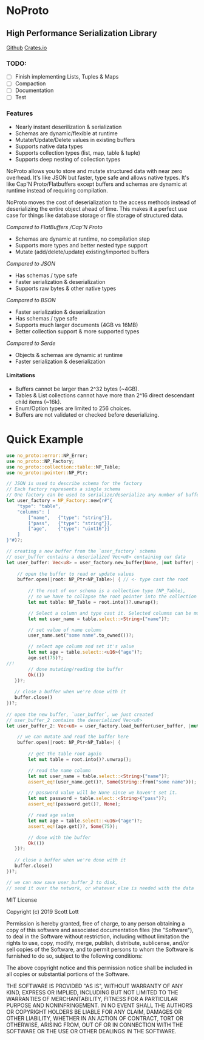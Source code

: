 # NoProto
## High Performance Serialization Library

[Github](https://github.com/ClickSimply/NoProto)
[Crates.io](https://crates.io/crates/no_proto)

### TODO: 
- [ ] Finish implementing Lists, Tuples & Maps
- [ ] Compaction
- [ ] Documentation
- [ ] Test

### Features
- Nearly instant deserilization & serialization
- Schemas are dynamic/flexible at runtime
- Mutate/Update/Delete values in existing buffers
- Supports native data types
- Supports collection types (list, map, table & tuple)
- Supports deep nesting of collection types

NoProto allows you to store and mutate structured data with near zero overhead.  It's like JSON but faster, type safe and allows native types.  It's like Cap'N Proto/Flatbuffers except buffers and schemas are dynamic at runtime instead of requiring compilation.  

NoProto moves the cost of deserialization to the access methods instead of deserializing the entire object ahead of time. This makes it a perfect use case for things like database storage or file storage of structured data.

*Compared to FlatBuffers /Cap'N Proto*
- Schemas are dynamic at runtime, no compilation step
- Supports more types and better nested type support
- Mutate (add/delete/update) existing/imported buffers

*Compared to JSON*
- Has schemas / type safe
- Faster serialization & deserialization
- Supports raw bytes & other native types

*Compared to BSON*
- Faster serialization & deserialization
- Has schemas / type safe
- Supports much larger documents (4GB vs 16MB)
- Better collection support & more supported types

*Compared to Serde*
- Objects & schemas are dynamic at runtime
- Faster serialization & deserialization

#### Limitations
- Buffers cannot be larger than 2^32 bytes (~4GB).
- Tables & List collections cannot have more than 2^16 direct descendant child items (~16k).
- Enum/Option types are limited to 256 choices.
- Buffers are not validated or checked before deserializing.

# Quick Example
```rust
use no_proto::error::NP_Error;
use no_proto::NP_Factory;
use no_proto::collection::table::NP_Table;
use no_proto::pointer::NP_Ptr;

// JSON is used to describe schema for the factory
// Each factory represents a single schema
// One factory can be used to serialize/deserialize any number of buffers
let user_factory = NP_Factory::new(r#"{
    "type": "table",
    "columns": [
        ["name",   {"type": "string"}],
        ["pass",   {"type": "string"}],
        ["age",    {"type": "uint16"}]
    ]
}"#)?;

// creating a new buffer from the `user_factory` schema
// user_buffer contains a deserialized Vec<u8> containing our data
let user_buffer: Vec<u8> = user_factory.new_buffer(None, |mut buffer| {
   
    // open the buffer to read or update values
    buffer.open(|root: NP_Ptr<NP_Table>| { // <- type cast the root
        
        // the root of our schema is a collection type (NP_Table), 
        // so we have to collapse the root pointer into the collection type.
        let mut table: NP_Table = root.into()?.unwrap();

        // Select a column and type cast it. Selected columns can be mutated or read from.
        let mut user_name = table.select::<String>("name")?;

        // set value of name column
        user_name.set("some name".to_owned())?;

        // select age column and set it's value
        let mut age = table.select::<u16>("age")?;
        age.set(75)?;
//!
        // done mutating/reading the buffer
        Ok(())
   })?;
   
   // close a buffer when we're done with it
   buffer.close()
})?;
 
// open the new buffer, `user_buffer`, we just created
// user_buffer_2 contains the deserialized Vec<u8>
let user_buffer_2: Vec<u8> = user_factory.load_buffer(user_buffer, |mut buffer| {

    // we can mutate and read the buffer here
    buffer.open(|root: NP_Ptr<NP_Table>| {
        
        // get the table root again
        let mut table = root.into()?.unwrap();

        // read the name column
        let mut user_name = table.select::<String>("name")?;
        assert_eq!(user_name.get()?, Some(String::from("some name")));

        // password value will be None since we haven't set it.
        let mut password = table.select::<String>("pass")?;
        assert_eq!(password.get()?, None);

        // read age value    
        let mut age = table.select::<u16>("age")?;
        assert_eq!(age.get()?, Some(75));    

        // done with the buffer
        Ok(())
   })?;
   
   // close a buffer when we're done with it
   buffer.close()
})?;

// we can now save user_buffer_2 to disk, 
// send it over the network, or whatever else is needed with the data

```

MIT License

Copyright (c) 2019 Scott Lott

Permission is hereby granted, free of charge, to any person obtaining a copy
of this software and associated documentation files (the "Software"), to deal
in the Software without restriction, including without limitation the rights
to use, copy, modify, merge, publish, distribute, sublicense, and/or sell
copies of the Software, and to permit persons to whom the Software is
furnished to do so, subject to the following conditions:

The above copyright notice and this permission notice shall be included in all
copies or substantial portions of the Software.

THE SOFTWARE IS PROVIDED "AS IS", WITHOUT WARRANTY OF ANY KIND, EXPRESS OR
IMPLIED, INCLUDING BUT NOT LIMITED TO THE WARRANTIES OF MERCHANTABILITY,
FITNESS FOR A PARTICULAR PURPOSE AND NONINFRINGEMENT. IN NO EVENT SHALL THE
AUTHORS OR COPYRIGHT HOLDERS BE LIABLE FOR ANY CLAIM, DAMAGES OR OTHER
LIABILITY, WHETHER IN AN ACTION OF CONTRACT, TORT OR OTHERWISE, ARISING FROM,
OUT OF OR IN CONNECTION WITH THE SOFTWARE OR THE USE OR OTHER DEALINGS IN THE
SOFTWARE.